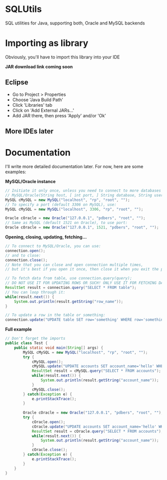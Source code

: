 # SQLUtils
SQL utilities for Java, supporting both, Oracle and MySQL backends

# Importing as library
Obviously, you'll have to import this library into your IDE

**JAR download link coming soon**

## Eclipse
- Go to Project > Properties
- Choose 'Java Build Path'
- Click 'Libraries' tab
- Click on 'Add External JARs...'
- Add JAR there, then press 'Apply' and/or 'Ok'

## More IDEs later

# Documentation
I'll write more detailed documentation later. For now, here are some examples:

**MySQL/Oracle instance**
```java
// Initiate it only once, unless you need to connect to more databases
// MySQL/Oracle(String host, [ int port, ] String database, String username, String password);
MySQL cMySQL = new MySQL("localhost", "rp", "root", "");
// To specify a port (default 3306 on MySQL), use:
MySQL cMySQL = new MySQL("localhost", 3306, "rp", "root", "");

Oracle cOracle = new Oracle("127.0.0.1", "pdbers", "root", "");
// Same as MySQL (default 1521 on Oracle), to use port:
Oracle cOracle = new Oracle("127.0.0.1", 1521, "pdbers", "root", "");
```

**Opening, closing, updating, fetching...**
```java
// To connect to MySQL/Oracle, you can use:
connection.open();
// and to close:
connection.close();
// Note that you can close and open connection multiple times,
// but it's best if you open it once, then close it when you exit the program

// To fetch data from table, use connection.query(query);
// DO NOT USE IT FOR UPDATING ROWS OR SUCH! ONLY USE IT FOR FETCHING DATA!
ResultSet result = connection.query("SELECT * FROM table");
// You can loop through it:
while(result.next()) {
	System.out.println(result.getString("row_name"));
}

// To update a row in the table or something:
connection.update("UPDATE table SET row='something' WHERE row='something_else'");
```

**Full example**
```java
// Don't forget the imports
public class Test {
	public static void main(String[] args) {
		MySQL cMySQL = new MySQL("localhost", "rp", "root", "");
		try {
			cMySQL.open();
			cMySQL.update("UPDATE accounts SET account_name='hello' WHERE account_name='world'");
			ResultSet result = cMySQL.query("SELECT * FROM accounts");
			while(result.next()) {
				System.out.println(result.getString("account_name"));
			}
			cMySQL.close();
		} catch(Exception e) {
			e.printStackTrace();
		}
		
		Oracle cOracle = new Oracle("127.0.0.1", "pdbers", "root", "");
		try {
			cOracle.open();
			cOracle.update("UPDATE accounts SET account_name='hello' WHERE account_name='world'");
			ResultSet result = cOracle.query("SELECT * FROM accounts");
			while(result.next()) {
				System.out.println(result.getString("account_name"));
			}
			cOracle.close();
		} catch(Exception e) {
			e.printStackTrace();
		}
	}
}
```
